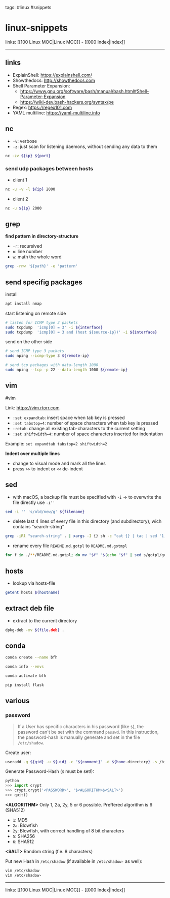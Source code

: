 tags: #linux #snippets

# linux-snippets

links: [[100 Linux MOC|Linux MOC]] - [[000 Index|Index]]

---

## links
- ExplainShell: https://explainshell.com/
- Showthedocs: http://showthedocs.com
- Shell Parameter Expansion:
	- https://www.gnu.org/software/bash/manual/bash.html#Shell-Parameter-Expansion
	- https://wiki-dev.bash-hackers.org/syntax/pe
- Regex: https://regex101.com
- YAML multiline: https://yaml-multiline.info
## nc
- `-v`: verbose
- `-z`: just scan for listening daemons, without sending any data to them

```bash
nc -zv ${ip} ${port}
```

### send udp packages between hosts
- client 1
```bash
nc -u -v -l ${ip} 2000
```
- client 2
```bash
nc -u ${ip} 2000
```

## grep
**find pattern in directory-structure**
- `-r`: recursived
- `n`: line number
- `w`: math the whole word

```bash
grep -rnw '${path}' -e 'pattern'
```

## send specifig packages
install
```bash
apt install nmap
```

start listening on remote side
```bash
# listen for ICMP type 3 packets
sudo tcpdump  'icmp[0] = 3' -i ${interface}
sudo tcpdump  'icmp[0] = 3 and (host ${source-ip})' -i ${interface}
```

send on the other side
```bash
# send ICMP type 3 packets
sudo nping --icmp-type 3 ${remote-ip}

# send tcp packages with data-length 1000
sudo nping --tcp -p 22 --data-length 1000 ${remote-ip}
```

## vim
#vim

Link: https://vim.rtorr.com

- `:set expandtab`: insert space when tab key is pressed
- `:set tabstop=4`: number of space characters when tab key is pressed
- `:retab`: change all existing tab-characters to the current setting
- `:set shiftwidth=4`: number of space characters inserted for indentation

Example: `set expandtab tabstop=2 shiftwidth=2`

**Indent over multiple lines**
- change to visual mode and mark all the lines
- press `>>` to indent or `<<` de-indent

## sed
- with macOS, a backup file must be specified with `-i` -> to overwrite the file directly use `-i''` 

```bash
sed -i '' 's/old/new/g' ${filename}
```

- delete last 4 lines of every file in this directory (and subdirectory), wich contains "search-string"
```bash
grep -iRl "search-string" . | xargs -I {} sh -c "cat {} | tac | sed '1,4 d' | tac > {}.test && mv {}.test {}"
```

- rename every file `README.md.gotpl` to `README.md.gotmpl`
```bash
for f in ./**/README.md.gotpl; do mv "$f" "$(echo "$f" | sed s/gotpl/gotmpl/)"; done
```

## hosts
- lookup via hosts-file
```bash
getent hosts $(hostname)
```

## extract deb file
- extract to the current directory
```bash
dpkg-deb -xv ${file.deb} .
```

## conda

```bash
conda create --name bfh

conda info --envs

conda activate bfh

pip install flask
```
## various
### password

> If a User has specific characters in his password (like `$`), the password can't be set with the command `passwd`. In this instruction, the password-hash is manually generate and set in the file `/etc/shadow`.

Create user:
```bash
useradd -g ${gid} -u ${uid} -c "${comment}" -d ${home-directory} -s /bin/bash ${username}
```

Generate Password-Hash (`$` must be set!):
```python
python
>>> import crypt
>>> crypt.crypt('<PASSWORD>', '$<ALGORITHM>$<SALT>')
>>> quit() 
```

**\<ALGORITHM\>**
Only 1, 2a, 2y, 5 or 6 possible. Preffered algorithm is 6 (SHA512)
- `1`: MD5
- `2a`: Blowfish
- `2y`: Blowfish, with correct handling of 8 bit characters
- `5`: SHA256
- `6`: SHA512

**\<SALT\>**
Random string (f.e. 8 characters)

Put new Hash in `/etc/shadow` (if available in `/etc/shadow-` as well):
```bash
vim /etc/shadow
vim /etc/shadow-
```

---
links: [[100 Linux MOC|Linux MOC]] - [[000 Index|Index]]